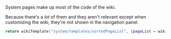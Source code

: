 System pages make up most of the code of the wiki.

Because there's a _lot_ of them and they aren't relevant except when customizing the wiki, they're not shown in the navigation panel.

```t.lua
return wikiTemplate("system/templates/sortedPageList", {pageList = wikiPathList("system/")})
```
